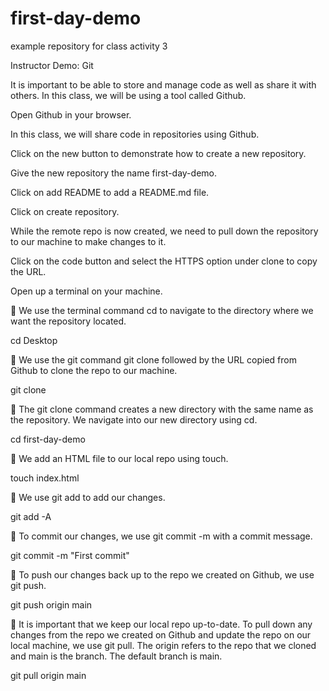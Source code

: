 # first-day-demo
example repository for class activity 3

Instructor Demo: Git


It is important to be able to store and manage code as well as share it with others. In this class, we will be using a tool called Github.


Open Github in your browser.


In this class, we will share code in repositories using Github.


Click on the new button to demonstrate how to create a new repository.


Give the new repository the name first-day-demo.


Click on add README to add a README.md file.


Click on create repository.


While the remote repo is now created, we need to pull down the repository to our machine to make changes to it.


Click on the code button and select the HTTPS option under clone to copy the URL.




Open up a terminal on your machine.


🔑 We use the terminal command cd to navigate to the directory where we want the repository located.

cd Desktop


🔑 We use the git command git clone followed by the URL copied from Github to clone the repo to our machine.

git clone <url>


🔑 The git clone command creates a new directory with the same name as the repository. We navigate into our new directory using cd.

cd first-day-demo


🔑 We add an HTML file to our local repo using touch.

touch index.html


🔑 We use git add to add our changes.

git add -A


🔑 To commit our changes, we use git commit -m with a commit message.

git commit -m "First commit"


🔑 To push our changes back up to the repo we created on Github, we use git push.

git push origin main


🔑 It is important that we keep our local repo up-to-date. To pull down any changes from the repo we created on Github and update the repo on our local machine, we use git pull. The origin refers to the repo that we cloned and main is the branch. The default branch is main.

git pull origin main
